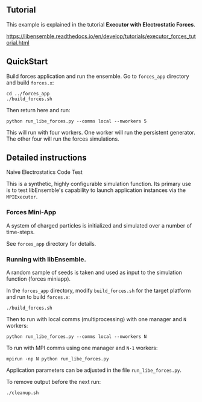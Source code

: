## Tutorial

This example is explained in the tutorial **Executor with Electrostatic Forces**.

https://libensemble.readthedocs.io/en/develop/tutorials/executor_forces_tutorial.html

## QuickStart

Build forces application and run the ensemble. Go to `forces_app` directory and build `forces.x`:

    cd ../forces_app
    ./build_forces.sh

Then return here and run:

    python run_libe_forces.py --comms local --nworkers 5

This will run with four workers. One worker will run the persistent generator.
The other four will run the forces simulations.

## Detailed instructions

Naive Electrostatics Code Test

This is a synthetic, highly configurable simulation function. Its primary use
is to test libEnsemble's capability to launch application instances via the `MPIExecutor`.

### Forces Mini-App

A system of charged particles is initialized and simulated over a number of time-steps.

See `forces_app` directory for details.

### Running with libEnsemble.

A random sample of seeds is taken and used as input to the simulation function
(forces miniapp).

In the `forces_app` directory, modify `build_forces.sh` for the target platform
and run to build `forces.x`:

    ./build_forces.sh

Then to run with local comms (multiprocessing) with one manager and `N` workers:

    python run_libe_forces.py --comms local --nworkers N

To run with MPI comms using one manager and `N-1` workers:

    mpirun -np N python run_libe_forces.py

Application parameters can be adjusted in the file `run_libe_forces.py`.

To remove output before the next run:

    ./cleanup.sh
